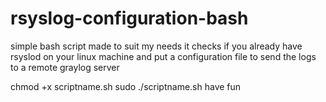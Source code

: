 # rsyslog-configuration-bash
simple bash script made to suit my needs
it checks if you already have rsyslod on your linux machine and put a configuration file to send the logs to a remote graylog server

chmod +x scriptname.sh
sudo ./scriptname.sh
have fun
